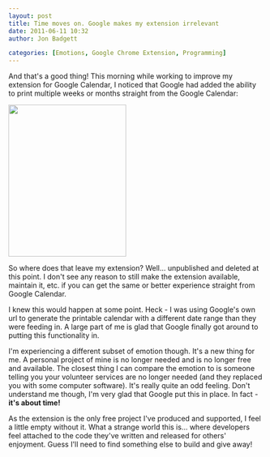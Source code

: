 ```yaml
---
layout: post
title: Time moves on. Google makes my extension irrelevant
date: 2011-06-11 10:32
author: Jon Badgett

categories: [Emotions, Google Chrome Extension, Programming]
---
```

And that's a good thing! This morning while working to improve my extension for Google Calendar, I noticed that Google had added the ability to print multiple weeks or months straight from the Google Calendar:

<img class="aligncenter size-medium wp-image-240" title="NewGoogleFunctionality" src="http://www.jonthenerd.com/wp-content/uploads/2011/06/NewGoogleFunctionality-232x300.png" alt="" width="232" height="300" />

So where does that leave my extension? Well... unpublished and deleted at this point. I don't see any reason to still make the extension available, maintain it, etc. if you can get the same or better experience straight from Google Calendar.

I knew this would happen at some point. Heck - I was using Google's own url to generate the printable calendar with a different date range than they were feeding in. A large part of me is glad that Google finally got around to putting this functionality in.

I'm experiencing a different subset of emotion though. It's a new thing for me. A personal project of mine is no longer needed and is no longer free and available. The closest thing I can compare the emotion to is someone telling you your volunteer services are no longer needed (and they replaced you with some computer software). It's really quite an odd feeling. Don't understand me though, I'm very glad that Google put this in place. In fact - <strong>it's about time!</strong>

As the extension is the only free project I've produced and supported, I feel a little empty without it. What a strange world this is... where developers feel attached to the code they've written and released for others' enjoyment. Guess I'll need to find something else to build and give away!
